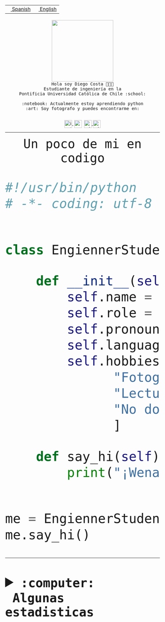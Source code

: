 <table border="0"  align="right">
 <tr><td><a href="README.md"><img src="https://upload.wikimedia.org/wikipedia/commons/thumb/8/89/Bandera_de_Espa%C3%B1a.svg/1200px-Bandera_de_Espa%C3%B1a.svg.png" height="10"> Spanish</a></td>
 <td><a href="README.en.md"><img src="https://upload.wikimedia.org/wikipedia/commons/a/a4/Flag_of_the_United_States.svg" height="10"> English</a></td></tr>
</table><br><br><br>


<p align="center">
  <img src="https://github.com/diegocostares/diegocostares/blob/main/Images/aaa2.gif?raw=true" height="200px" weight="200px">
  <br><samp>
    Hola soy Diego Costa 👨🏻‍💻<br>
    Estudiante de ingeniería en la <br>
    Pontificia Universidad Católica de Chile :school:<br>
  <br>
    :notebook: Actualmente estoy aprendiendo python <br>
    :art: Soy fotografo y puedes encontrarme en: <br>
  <br></samp>
  
</p>

<p align="center">
   <a href="https://instagram.com/diegocosta_no" target="blank">
    <img 
    align="center" src="https://cdn.jsdelivr.net/npm/simple-icons@3.0.1/icons/instagram.svg" alt="instagram" height="25px" width="25px" />
  </a>
  <a style="border: 3px solid; color: white;"href="https://t.me/diegocosta_no" target="blank">
  <img
  align="center" alt="Telegram" width="25px" src="https://icons-for-free.com/iconfiles/png/512/Telegram-1324888767380505522.png" />
</a>
<a href="https://api.whatsapp.com/send?phone=56971897835&text=Hola!" target="blank">
  <img
  align="center" alt="wtsp" width="25px" src="https://img.icons8.com/pastel-glyph/2x/whatsapp--v2.png" />
</a>
<a href="https://www.linkedin.com/in/diego-costa-786249213/" target="blank">
  <img
  align="center" alt="wtsp" width="25px" src="https://img.icons8.com/metro/452/linkedin.png" />
</a>

  </a>
</p>

---


<p align="center"><font size="25"><samp>Un poco de mi en codigo</samp></front></p>


```python
#!/usr/bin/python
# -*- coding: utf-8 -*-


class EngiennerStudent:

    def __init__(self):
        self.name = "Diego Costa"
        self.role = "Estudiante"
        self.pronouns = "he/him"
        self.language_spoken = ["es_CL", "en_US"]
        self.hobbies = [
              "Fotografia",
              "Lectura",
              "No dormir",
              ]

    def say_hi(self):
        print("¡Wena mundo!")


me = EngiennerStudent()
me.say_hi()
```
---
<details>
  <summary><b><samp>:computer: &nbsp;Algunas estadisticas</samp></b></summary>
  <br/></p>

<!--START_SECTION:waka-->
![Code Time](http://img.shields.io/badge/Code%20Time-1%2C270%20hrs%203%20mins-blue)

📅 **Soy más productivo los Martes** 

```text
Lunes                    792 commits         ████░░░░░░░░░░░░░░░░░░░░░   15.34 % 
Martes                   975 commits         █████░░░░░░░░░░░░░░░░░░░░   18.88 % 
Miércoles                607 commits         ███░░░░░░░░░░░░░░░░░░░░░░   11.76 % 
Jueves                   787 commits         ████░░░░░░░░░░░░░░░░░░░░░   15.24 % 
Viernes                  734 commits         ████░░░░░░░░░░░░░░░░░░░░░   14.22 % 
Sábado                   469 commits         ██░░░░░░░░░░░░░░░░░░░░░░░   09.08 % 
Domingo                  799 commits         ████░░░░░░░░░░░░░░░░░░░░░   15.48 % 
```


📊 **Esta semana me dediqué a** 

```text
🐱‍💻 Proyectos: 
telegram-bot             14 hrs 37 mins      ███████████████░░░░░░░░░░   60.73 % 
CupoSmart                4 hrs 54 mins       █████░░░░░░░░░░░░░░░░░░░░   20.37 % 
a                        2 hrs 5 mins        ██░░░░░░░░░░░░░░░░░░░░░░░   08.66 % 
proyecto-2023-2-grupo-11 1 hr 8 mins         █░░░░░░░░░░░░░░░░░░░░░░░░   04.72 % 
proyecto-2023-2-proyecto-39 mins             █░░░░░░░░░░░░░░░░░░░░░░░░   02.76 % 
```


 Last Updated on 24/10/2023 18:35:52 UTC
<!--END_SECTION:waka-->
  
  

<p align="center"> <img src="https://github-readme-stats.vercel.app/api?username=diegocostares&show_icons=true&theme=ayu-mirage" alt="abhisheknaiidu" /></p>
 
</details>
